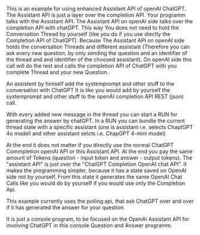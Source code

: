This is an example for using enhanced Assistant API of openAI ChatGPT. The Assistant API is just a layer over the completion API. Your programm talks with the Assistant API. The Assistant API on openAI side talks over the completion API with chatGPT. This way You does not need to hold the Conversation Thread by yourself (like you do if you use diectly the Completion API of ChatGPT). Because The Assistant API on openAI side holds the conversation Threads and different assistant (Therefore you can ask every new question, by only sending the question and an identifier of the thread and and identifier of the choosed assistant). On openAI side this call will do the rest and calls the completion API of ChatGPT with you complete Thread and your new Question.

An assistent by himself add the systemprompt and other stuff to the conversation with ChatGPT
It is like you would add by yourself the systemprompt and other stuff to the openAI completion API REST (json) call.

With every added new message in the thread you can start a RUN for generating the answer by chatGPT. In a RUN you can bundle the current thread state with a specific assistant (one is assistant i.e. selects ChaptGPT 4o modell and other assistant selcts i.e. ChapGPT 4-mini model)

At the end it does not matter if you directly use the normal ChatGPT Commpletion openAI API or this Assistant API. At the end you pay the same amount of Tokens (question - input token and answer - output tokens). The "assistant API" is just over the "ChatGPT Completion OpenAI chat API". It makes the programming simpler, because it has a state saved on OpenAI side not by yourself. From this state it generates the same OpenAI Chat Calls like you would do by yourself if you would use only the Completion Api.

This example currently uses the polling api, that ask ChatGPT over and over if it has generated the answer for your question.

It is just a console program, to be focused on the OpenAi Assistant API for involving ChatGPT in this console Question and Answer programm.

